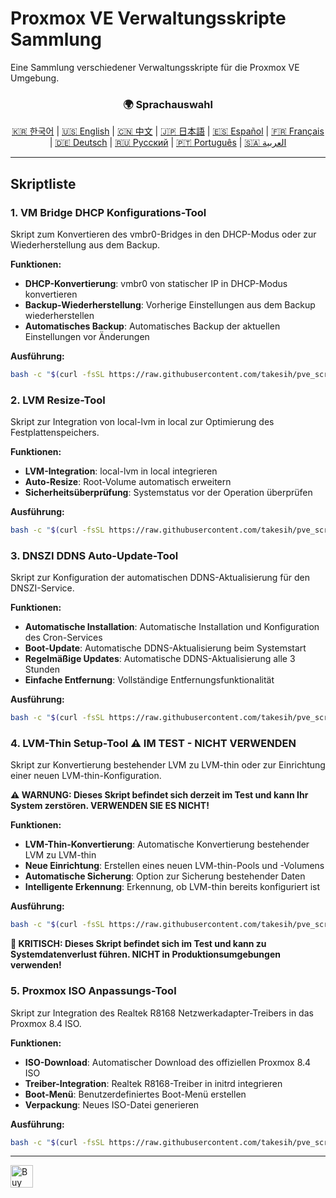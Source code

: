 # Proxmox VE Verwaltungsskripte Sammlung
Eine Sammlung verschiedener Verwaltungsskripte für die Proxmox VE Umgebung.

<div align="center">
  <h3>🌍 Sprachauswahl</h3>
  <a href="README.md">🇰🇷 한국어</a> |
  <a href="README_EN.md">🇺🇸 English</a> |
  <a href="README_CN.md">🇨🇳 中文</a> |
  <a href="README_JP.md">🇯🇵 日本語</a> |
  <a href="README_ES.md">🇪🇸 Español</a> |
  <a href="README_FR.md">🇫🇷 Français</a> |
  <a href="README_DE.md">🇩🇪 Deutsch</a> |
  <a href="README_RU.md">🇷🇺 Русский</a> |
  <a href="README_PT.md">🇵🇹 Português</a> |
  <a href="README_AR.md">🇸🇦 العربية</a>
</div>

---

## Skriptliste

### 1. VM Bridge DHCP Konfigurations-Tool
Skript zum Konvertieren des vmbr0-Bridges in den DHCP-Modus oder zur Wiederherstellung aus dem Backup.

**Funktionen:**
- **DHCP-Konvertierung**: vmbr0 von statischer IP in DHCP-Modus konvertieren
- **Backup-Wiederherstellung**: Vorherige Einstellungen aus dem Backup wiederherstellen
- **Automatisches Backup**: Automatisches Backup der aktuellen Einstellungen vor Änderungen

**Ausführung:**
```bash
bash -c "$(curl -fsSL https://raw.githubusercontent.com/takesih/pve_script/main/pve_vmbr0_dhcp.sh)"
```

### 2. LVM Resize-Tool
Skript zur Integration von local-lvm in local zur Optimierung des Festplattenspeichers.

**Funktionen:**
- **LVM-Integration**: local-lvm in local integrieren
- **Auto-Resize**: Root-Volume automatisch erweitern
- **Sicherheitsüberprüfung**: Systemstatus vor der Operation überprüfen

**Ausführung:**
```bash
bash -c "$(curl -fsSL https://raw.githubusercontent.com/takesih/pve_script/main/pve_lvm_resize.sh)"
```

### 3. DNSZI DDNS Auto-Update-Tool
Skript zur Konfiguration der automatischen DDNS-Aktualisierung für den DNSZI-Service.

**Funktionen:**
- **Automatische Installation**: Automatische Installation und Konfiguration des Cron-Services
- **Boot-Update**: Automatische DDNS-Aktualisierung beim Systemstart
- **Regelmäßige Updates**: Automatische DDNS-Aktualisierung alle 3 Stunden
- **Einfache Entfernung**: Vollständige Entfernungsfunktionalität

**Ausführung:**
```bash
bash -c "$(curl -fsSL https://raw.githubusercontent.com/takesih/pve_script/main/dnszi_ddns_setup.sh)"
```

### 4. LVM-Thin Setup-Tool ⚠️ **IM TEST - NICHT VERWENDEN**
Skript zur Konvertierung bestehender LVM zu LVM-thin oder zur Einrichtung einer neuen LVM-thin-Konfiguration.

**⚠️ WARNUNG: Dieses Skript befindet sich derzeit im Test und kann Ihr System zerstören. VERWENDEN SIE ES NICHT!**

**Funktionen:**
- **LVM-Thin-Konvertierung**: Automatische Konvertierung bestehender LVM zu LVM-thin
- **Neue Einrichtung**: Erstellen eines neuen LVM-thin-Pools und -Volumens
- **Automatische Sicherung**: Option zur Sicherung bestehender Daten
- **Intelligente Erkennung**: Erkennung, ob LVM-thin bereits konfiguriert ist

**Ausführung:**
```bash
bash -c "$(curl -fsSL https://raw.githubusercontent.com/takesih/pve_script/main/pve_lvm_thin_setup.sh)"
```

**🚨 KRITISCH: Dieses Skript befindet sich im Test und kann zu Systemdatenverlust führen. NICHT in Produktionsumgebungen verwenden!**

### 5. Proxmox ISO Anpassungs-Tool
Skript zur Integration des Realtek R8168 Netzwerkadapter-Treibers in das Proxmox 8.4 ISO.

**Funktionen:**
- **ISO-Download**: Automatischer Download des offiziellen Proxmox 8.4 ISO
- **Treiber-Integration**: Realtek R8168-Treiber in initrd integrieren
- **Boot-Menü**: Benutzerdefiniertes Boot-Menü erstellen
- **Verpackung**: Neues ISO-Datei generieren

**Ausführung:**
```bash
bash -c "$(curl -fsSL https://raw.githubusercontent.com/takesih/pve_script/main/proxmox_iso_customize.sh)"
```

---

<a href='https://ko-fi.com/R6R71ILZQL' target='_blank'><img height='36' style='border:0px;height:36px;' src='https://storage.ko-fi.com/cdn/kofi3.png?v=6' border='0' alt='Buy Me a Coffee at ko-fi.com' /></a> 